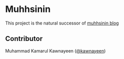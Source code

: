 Muhhsinin
=========

This project is the natural successor of [muhhsinin blog](http://muhhsinin.blogspot.com)


Contributor
-----------
Muhammad Kamarul Kawnayeen ([@kawnayeen](https://github.com/kawnayeen))
